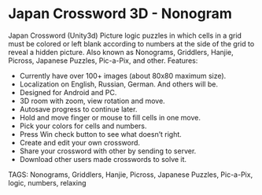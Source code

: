 # Japan Crossword 3D - Nonogram
Japan Crossword (Unity3d)
Picture logic puzzles in which cells in a grid must be colored or left blank according to numbers at the side of the grid to reveal a hidden picture. Also known as Nonograms, Griddlers, Hanjie, Picross, Japanese Puzzles, Pic-a-Pix, and other. 
Features:
- Currently have over 100+ images (about 80x80 maximum size).
- Localization on English, Russian, German. And others will be.
- Designed for Android and PC.
- 3D room with zoom, view rotation and move.
- Autosave progress to continue later.
- Hold and move finger or mouse to fill cells in one move.
- Pick your colors for cells and numbers.
- Press Win check button to see what doesn’t right.
- Create and edit your own crossword.
- Share your crossword with other by sending to server.
- Download other users made crosswords to solve it.

TAGS:
Nonograms, Griddlers, Hanjie, Picross, Japanese Puzzles, Pic-a-Pix, logic, numbers, relaxing
